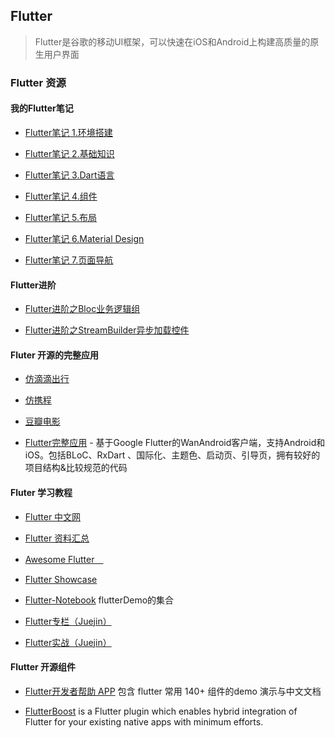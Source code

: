 ## Flutter
> Flutter是谷歌的移动UI框架，可以快速在iOS和Android上构建高质量的原生用户界面

### Flutter 资源

#### 我的Flutter笔记

   * [Flutter笔记 1.环境搭建](?article=android/flutter_start_install) 
   
   * [Flutter笔记 2.基础知识](?article=android/flutter_start_basic) 
   
   * [Flutter笔记 3.Dart语言](?article=android/flutter_start_dart) 
   
   * [Flutter笔记 4.组件](?article=android/flutter_start_widget) 
      
   * [Flutter笔记 5.布局](?article=android/flutter_start_layout) 
 
   * [Flutter笔记 6.Material Design](?article=android/flutter_start_md) 
       
   * [Flutter笔记 7.页面导航](?article=android/flutter_start_navi) 

#### Flutter进阶

  * [Flutter进阶之Bloc业务逻辑组](?article=android/flutter_bloc)
  
  * [Flutter进阶之StreamBuilder异步加载控件](?article=android/flutter_streambuilder)

#### Fluter 开源的完整应用

* [仿滴滴出行](https://github.com/Sky24n/GreenTravel) 

* [仿携程](https://github.com/persilee/flutter_ctrip)

* [豆瓣电影](https://github.com/Mayandev/morec)

* [Flutter完整应用](https://github.com/Sky24n/flutter_wanandroid) - 基于Google Flutter的WanAndroid客户端，支持Android和iOS。包括BLoC、RxDart 、国际化、主题色、启动页、引导页，拥有较好的项目结构&比较规范的代码

#### Fluter 学习教程

* [Flutter 中文网](https://flutterchina.club/)

* [Flutter 资料汇总](https://www.jianshu.com/p/f5a4a28e2888)

* [Awesome Flutter　](https://github.com/Solido/awesome-flutter) 

* [Flutter Showcase](https://github.com/Solido/awesome-flutter) 

* [Flutter-Notebook](https://github.com/OpenFlutter/Flutter-Notebook) flutterDemo的集合

* [Flutter专栏（Juejin）](https://juejin.im/user/582aca2ba22b9d006b59ae68/posts)

* [Flutter实战（Juejin）](https://book.flutterchina.club)


#### Flutter 开源组件

* [Flutter开发者帮助 APP](https://github.com/alibaba/flutter-go) 包含 flutter 常用 140+ 组件的demo 演示与中文文档 

* [FlutterBoost](https://github.com/alibaba/flutter_boost) is a Flutter plugin which enables hybrid integration of Flutter for your existing native apps with minimum efforts.


